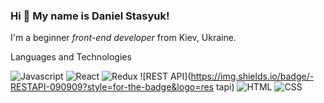### Hi 👋 My name is **Daniel Stasyuk**!

 I'm a beginner *front-end developer* from Kiev, Ukraine.

 Languages and Technologies


![Javascript](https://img.shields.io/badge/-Javascript-090909?style=for-the-badge&logo=javascript)
![React](https://img.shields.io/badge/-React-090909?style=for-the-badge&logo=React)
![Redux](https://img.shields.io/badge/-Redux-090909?style=for-the-badge&logo=Redux)
![REST API](https://img.shields.io/badge/-RESTAPI-090909?style=for-the-badge&logo=res tapi)
![HTML](https://img.shields.io/badge/-HTML-090909?style=for-the-badge&logo=html5)
![CSS](https://img.shields.io/badge/-CSS-090909?style=for-the-badge&logo=css)


